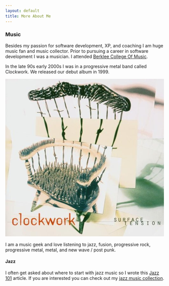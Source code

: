 ```yaml
---
layout: default
title: More About Me
---
```

### Music

Besides my passion for software development, XP, and coaching I am huge music fan and
music collector. Prior to pursuing a career in software development I was a musician.
I attended [Berklee College Of Music](http://www.berklee.edu).

In the late 90s early 2000s I was in a progressive metal band called Clockwork. We
released our debut album in 1999.

<img src="/img/clockwork-surfacetension.jpg" class="img-responsive" />

I am a music geek and love listening to jazz, fusion, progressive rock, progressive metal, metal, and new wave / post punk. 

#### Jazz

I often get asked about where to start with jazz music so I wrote this [Jazz 101](/jazz-101.html)
article. If you are interested you can check out my [jazz music collection](/jazz-collection.html).
<!-- 
<i class="music fa-fw"></i><i class="drum fa-fw"></i>/i><i class="record-vinyl fa-fw"></i><i class="code fa-fw"></i><i class="python fa-fw"></i><i class="golang fa-fw"></i><i class="java fa-fw"></i><i class="apple fa-fw"></i><i class="whiskey-glass fa-fw"></i><i class="jedi fa-fw"></i><i class="mandalorian fa-fw"></i>
-->